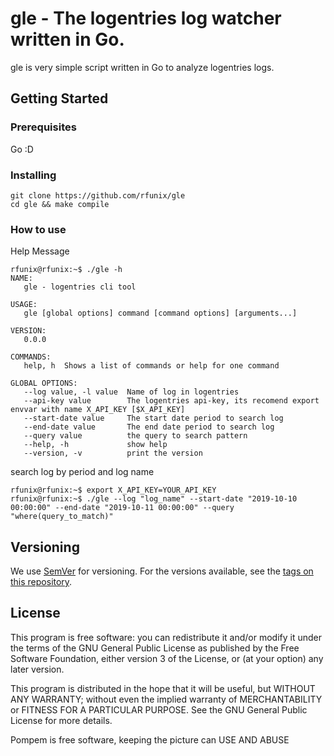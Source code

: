 # gle - The logentries log watcher written in Go.

gle is very simple script written in Go to analyze logentries logs.

## Getting Started

### Prerequisites

Go :D 

### Installing

```
git clone https://github.com/rfunix/gle
cd gle && make compile
```

### How to use

Help Message
```console
rfunix@rfunix:~$ ./gle -h
NAME:
   gle - logentries cli tool

USAGE:
   gle [global options] command [command options] [arguments...]

VERSION:
   0.0.0

COMMANDS:
   help, h  Shows a list of commands or help for one command

GLOBAL OPTIONS:
   --log value, -l value  Name of log in logentries
   --api-key value        The logentries api-key, its recomend export envvar with name X_API_KEY [$X_API_KEY]
   --start-date value     The start date period to search log
   --end-date value       The end date period to search log
   --query value          the query to search pattern
   --help, -h             show help
   --version, -v          print the version
```

search log by period and log name
```console
rfunix@rfunix:~$ export X_API_KEY=YOUR_API_KEY
rfunix@rfunix:~$ ./gle --log "log_name" --start-date "2019-10-10 00:00:00" --end-date "2019-10-11 00:00:00" --query "where(query_to_match)"
```


## Versioning

We use [SemVer](http://semver.org/) for versioning. For the versions available, see the [tags on this repository](https://github.com/rfunix/gle/tags). 


## License

This program is free software: you can redistribute it and/or modify it under the terms of the GNU General Public License as published by the Free Software Foundation, either version 3 of the License, or (at your option) any later version.

This program is distributed in the hope that it will be useful, but WITHOUT ANY WARRANTY; without even the implied warranty of MERCHANTABILITY or FITNESS FOR A PARTICULAR PURPOSE. See the GNU General Public License for more details.

Pompem is free software, keeping the picture can USE AND ABUSE
